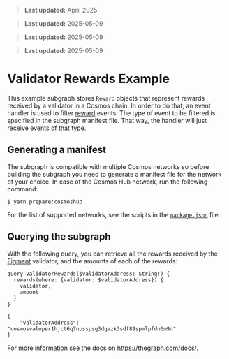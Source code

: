 > **Last updated:** April 2025

> **Last updated:** 2025-05-09

> **Last updated:** 2025-05-09

> **Last updated:** 2025-05-09

# Validator Rewards Example

This example subgraph stores `Reward` objects that represent rewards received by a validator in a Cosmos chain. In order to do that, an event handler is used to filter [reward](https://github.com/cosmos/cosmos-sdk/blob/13378bd2cfb9695da6477494e449b0a3bca9bc94/x/distribution/spec/06_events.md) events. The type of event to be filtered is specified in the subgraph manifest file. That way, the handler will just receive events of that type.

## Generating a manifest

The subgraph is compatible with multiple Cosmos networks so before building the subgraph you need to generate a manifest file for the network of your choice. In case of the Cosmos Hub network, run the following command:

```shell
$ yarn prepare:cosmoshub
```

For the list of supported networks, see the scripts in the [`package.json`](package.json) file.

## Querying the subgraph

With the following query, you can retrieve all the rewards received by the [Figment](https://atomscan.com/validators/cosmosvaloper1hjct6q7npsspsg3dgvzk3sdf89spmlpfdn6m9d) validator, and the amounts of each of the rewards:

```
query ValidatorRewards($validatorAddress: String!) {
  rewards(where: {validator: $validatorAddress}) {
    validator,
    amount
  }
}
```
```
{
    "validatorAddress": "cosmosvaloper1hjct6q7npsspsg3dgvzk3sdf89spmlpfdn6m9d"
}
```

For more information see the docs on https://thegraph.com/docs/.
